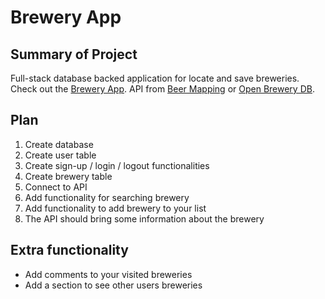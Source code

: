 # Brewery App

## Summary of Project

Full-stack database backed application for locate and save breweries. Check out the [Brewery App](https://my-brewery-app.herokuapp.com/).
API from [Beer Mapping](https://beermapping.com/api/) or [Open Brewery DB](https://www.openbrewerydb.org/d).

## Plan

1. Create database
2. Create user table
3. Create sign-up / login / logout functionalities
4. Create brewery table
5. Connect to API
6. Add functionality for searching brewery
7. Add functionality to add brewery to your list
8. The API should bring some information about the brewery

## Extra functionality

- Add comments to your visited breweries
- Add a section to see other users breweries

